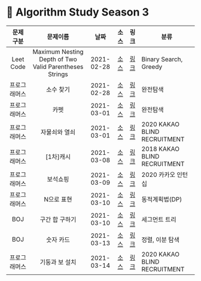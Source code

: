 # 📌 Algorithm Study Season 3

|  문제 구분   |         문제이름          |    날짜    |                                  소스                                  |                               링크                               | 분류         |
| :----------: | :-----------------------: | :--------: | :--------------------------------------------------------------------: | :--------------------------------------------------------------: | ------------ |
| Leet Code |        Maximum Nesting Depth of Two Valid Parentheses Strings        | 2021-02-28 | [소스](../../SwiftAlgorithm/SwiftAlgorithm/Leet/LEET-1111.swift) | [링크](https://leetcode.com/problems/maximum-nesting-depth-of-two-valid-parentheses-strings/) | Binary Search, Greedy |
| 프로그래머스 |    소수 찾기    | 2021-02-28 | [소스](../../SwiftAlgorithm/SwiftAlgorithm/Programmers/PG-42839.swift) | [링크](https://programmers.co.kr/learn/courses/30/lessons/42839) | 완전탐색 |
| 프로그래머스 |    카펫    | 2021-03-01 | [소스](../../SwiftAlgorithm/SwiftAlgorithm/Programmers/PG-42842.swift) | [링크](https://programmers.co.kr/learn/courses/30/lessons/42842) | 완전탐색 |
| 프로그래머스 |    자물쇠와 열쇠    | 2021-03-01 | [소스](../../SwiftAlgorithm/SwiftAlgorithm/Programmers/PG-60059.swift) | [링크](https://programmers.co.kr/learn/courses/30/lessons/60059) | 2020 KAKAO BLIND RECRUITMENT |
| 프로그래머스 |    [1차]캐시    | 2021-03-08 | [소스](../../SwiftAlgorithm/SwiftAlgorithm/Programmers/PG-17680.swift) | [링크](https://programmers.co.kr/learn/courses/30/lessons/17680) | 2018 KAKAO BLIND RECRUITMENT |
| 프로그래머스 |    보석쇼핑    | 2021-03-09 | [소스](../../SwiftAlgorithm/SwiftAlgorithm/Programmers/PG-67258.swift) | [링크](https://programmers.co.kr/learn/courses/30/lessons/67258) | 2020 카카오 인턴십 |
| 프로그래머스 |    N으로 표현    | 2021-03-10 | [소스](../../SwiftAlgorithm/SwiftAlgorithm/Programmers/PG-42895.swift) | [링크](https://programmers.co.kr/learn/courses/30/lessons/42895) | 동적계획법(DP) |
| BOJ |    구간 합 구하기    | 2021-03-10 | [소스](../../SwiftAlgorithm/SwiftAlgorithm/BOJ/BOJ-2042.swift)     |           [링크](https://www.acmicpc.net/problem/2042)           | 세그먼트 트리 |
| BOJ |    숫자 카드    | 2021-03-13 | [소스](../../SwiftAlgorithm/SwiftAlgorithm/BOJ/BOJ-10815.swift)     |           [링크](https://www.acmicpc.net/problem/10815)           | 정렬, 이분 탐색 |
| 프로그래머스 |    기둥과 보 설치    | 2021-03-14 | [소스](../../SwiftAlgorithm/SwiftAlgorithm/Programmers/PG-60061.swift) | [링크](https://programmers.co.kr/learn/courses/30/lessons/60061) | 2020 KAKAO BLIND RECRUITMENT |